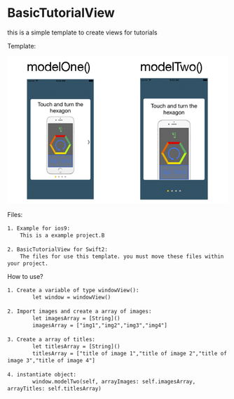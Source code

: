 # BasicTutorialView
this is a simple template to create views for tutorials

Template:

![alt tag](imageModel.png)


Files:

    1. Example for ios9: 
        This is a example project.B

    2. BasicTutorialView for Swift2: 
        The files for use this template. you must move these files within your project.


How to use?

    1. Create a variable of type windowView():
            let window = windowView()

    2. Import images and create a array of images:
            let imagesArray = [String]()
            imagesArray = ["img1","img2","img3","img4"]

    3. Create a array of titles:
            let titlesArray = [String]()
            titlesArray = ["title of image 1","title of image 2","title of image 3","title of image 4"]

    4. instantiate object:
            window.modelTwo(self, arrayImages: self.imagesArray, arrayTitles: self.titlesArray)




